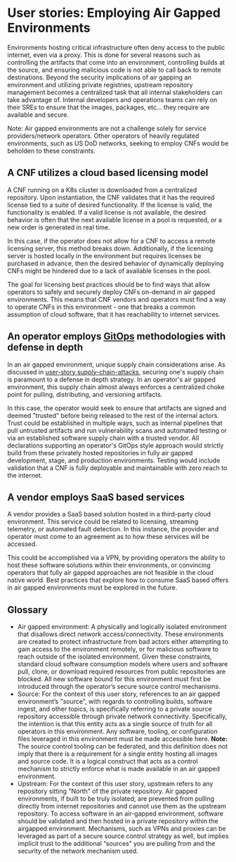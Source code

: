 # User stories: Employing Air Gapped Environments

Environments hosting critical infrastructure often deny access to the public internet, even via a proxy. This is done for several reasons such as controlling the artifacts that come into an environment, controlling builds at the source, and ensuring malicious code is not able to call back to remote destinations. Beyond the security implications of air gapping an environment and utilizing private registries, upstream repository management becomes a centralized task that all internal stakeholders can take advantage of. Internal developers and operations teams can rely on their SREs to ensure that the images, packages, etc... they require are available and secure.

Note: Air gapped environments are not a challenge solely for service providers/network operators. Other operators of heavily regulated environments, such as US DoD networks, seeking to employ CNFs would be beholden to these constraints.

## A CNF utilizes a cloud based licensing model

A CNF running on a K8s cluster is downloaded from a centralized repository. Upon instantiation, the CNF validates that it has the required license tied to a suite of desired functionality. If the license is valid, the functionality is enabled. If a valid license is not available, the desired behavior is often that the next available license in a pool is requested, or a new order is generated in real time.

In this case, if the operator does not allow for a CNF to access a remote licensing server, this method breaks down. Additionally, if the licensing server is hosted locally in the environment but requires licenses be purchased in advance, then the desired behavior of dynamically deploying CNFs might be hindered due to a lack of available licenses in the pool.

The goal for licensing best practices should be to find ways that allow operators to safely and securely deploy CNFs on-demand in air gapped environments. This means that CNF vendors and operators must find a way to operate CNFs in this environment - one that breaks a common assumption of cloud software, that it has reachability to internet services.

## An operator employs [GitOps](https://github.com/cncf/cnf-wg/blob/main/use-case/0001-UC-lifecycle-of-infrastructure-where-CNF-is-running.md) methodologies with defense in depth

In an air gapped environment, unique supply chain considerations arise. As discussed in [user-story supply-chain-attacks](https://github.com/cncf/cnf-wg/blob/main/user-stories/supply-chain-attacks.md), securing one's supply chain is paramount to a defense in depth strategy. In an operator's air gapped environment, this supply chain almost always enforces a centralized choke point for pulling, distributing, and versioning artifacts.

In this case, the operator would seek to ensure that artifacts are signed and deemed "trusted" before being released to the rest of the internal actors. Trust could be established in multiple ways, such as internal pipelines that pull untrusted artifacts and run vulnerability scans and automated testing or via an established software supply chain with a trusted vendor. All declarations supporting an operator's GitOps style approach would strictly build from these privately hosted repositories in fully air gapped development, stage, and production environments. Testing would include validation that a CNF is fully deployable and maintainable with zero reach to the internet.

## A vendor employs SaaS based services

A vendor provides a SaaS based solution hosted in a third-party cloud environment. This service could be related to licensing, streaming telemetry, or automated fault detection. In this instance, the provider and operator must come to an agreement as to how these services will be accessed.

This could be accomplished via a VPN, by providing operators the ability to host these software solutions within their environments, or convincing operators that fully air gapped approaches are not feasible in the cloud native world. Best practices that explore how to consume SaaS based offers in air gapped environments must be explored in the future.

## Glossary

- Air gapped environment: A physically and logically isolated environment that disallows direct network access/connectivity. These environments are created to protect infrastructure from bad actors either attempting to gain access to the environment remotely, or for malicious software to reach outside of the isolated environment. Given these constraints, standard cloud software consumption models where users and software pull, clone, or download required resources from public repositories are blocked. All new software bound for this environment must first be introduced through the operator’s secure source control mechanisms. 
- Source: For the context of this user story, references to an air gapped environment’s "source", with regards to controlling builds, software ingest, and other topics, is specifically referring to a private source repository accessible through private network connectivity. Specifically, the intention is that this entity acts as a single source of truth for all operators in this environment. Any software, tooling, or configuration files leveraged in this environment must be made accessible here. **Note:** The source control tooling can be federated, and this definition does not imply that there is a requirement for a single entity hosting all images and source code. It is a logical construct that acts as a control mechanism to strictly enforce what is made available in an air gapped environment.
- Upstream: For the context of this user story, upstream refers to any repository sitting "North" of the private repository. Air gapped environments, if built to be truly isolated, are prevented from pulling directly from internet repositories and cannot use them as the upstream repository. To access software in an air-gapped environment, software should be validated and then hosted in a private repository within the airgapped environment. Mechanisms, such as VPNs and proxies can be leveraged as part of a secure source control strategy as well, but implies implicit trust to the additional “sources” you are pulling from and the security of the network mechanism used.
